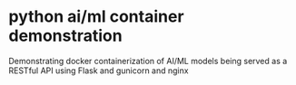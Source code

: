 # python ai/ml container demonstration
Demonstrating docker containerization of AI/ML models being served as a RESTful API using Flask and gunicorn and nginx
